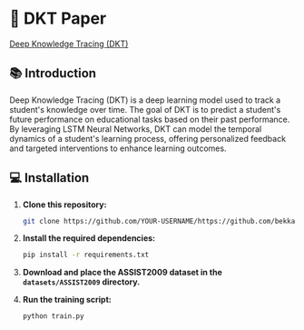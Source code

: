 # 📂 DKT Paper

[Deep Knowledge Tracing (DKT)](https://stanford.edu/~cpiech/bio/papers/deepKnowledgeTracing.pdf)

## 📚 Introduction

Deep Knowledge Tracing (DKT) is a deep learning model used to track a student's knowledge over time. The goal of DKT is to predict a student's future performance on educational tasks based on their past performance. By leveraging LSTM Neural Networks, DKT can model the temporal dynamics of a student's learning process, offering personalized feedback and targeted interventions to enhance learning outcomes.

## 💻 Installation

1. **Clone this repository:**
    ```bash
    git clone https://github.com/YOUR-USERNAME/https://github.com/bekkaramohamed/Deep_Knowledge_Tracing
    ```
2. **Install the required dependencies:**
    ```bash
    pip install -r requirements.txt
    ```
3. **Download and place the ASSIST2009 dataset in the `datasets/ASSIST2009` directory.**

4. **Run the training script:**
    ```bash
    python train.py
    ```


